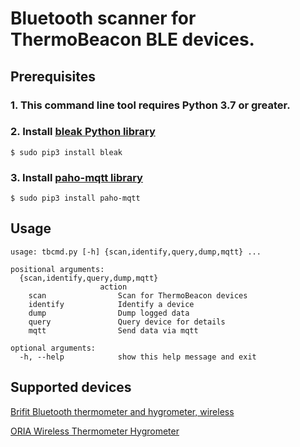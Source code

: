 #  Bluetooth scanner for ThermoBeacon BLE devices.

## Prerequisites
### 1. This command line tool requires Python 3.7 or greater.
### 2. Install [bleak Python library](https://github.com/hbldh/bleak)
    $ sudo pip3 install bleak
### 3. Install [paho-mqtt library](https://pypi.org/project/paho-mqtt/)
    $ sudo pip3 install paho-mqtt

## Usage
    usage: tbcmd.py [-h] {scan,identify,query,dump,mqtt} ...
    
    positional arguments:
      {scan,identify,query,dump,mqtt}
                        action
        scan                Scan for ThermoBeacon devices
        identify            Identify a device
        dump                Dump logged data
        query               Query device for details
        mqtt                Send data via mqtt

    optional arguments:
      -h, --help            show this help message and exit


## Supported devices
[Brifit Bluetooth thermometer and hygrometer, wireless](https://www.amazon.de/-/en/gp/product/B08DLHFKT3/ref=ppx_yo_dt_b_asin_title_o00_s01?ie=UTF8&psc=1)

[ORIA Wireless Thermometer Hygrometer](https://www.amazon.co.uk/dp/B08GKB5D1M/ref=emc_b_5_t)
